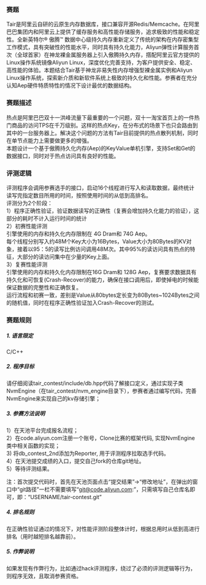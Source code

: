 ### 赛题
Tair是阿里云自研的云原生内存数据库，接口兼容开源Redis/Memcache。在阿里巴巴集团内和阿里云上提供了缓存服务和高性能存储服务，追求极致的性能和稳定性。全新英特尔® 傲腾™ 数据中心级持久内存重新定义了传统的架构在内存密集型工作模式，具有突破性的性能水平，同时具有持久化能力，Aliyun弹性计算服务首次（全球首家）在神龙裸金属服务器上引入傲腾持久内存，撘配阿里云官方提供的Linux操作系统镜像Aliyun Linux，深度优化完善支持，为客户提供安全、稳定、高性能的体验。本题结合Tair基于神龙非易失性内存增强型裸金属实例和Aliyun Linux操作系统，探索新介质和新软件系统上极致的持久化和性能。参赛者在充分认知Aep硬件特质特性的情况下设计最优的数据结构。
### 赛题描述
热点是阿里巴巴双十一洪峰流量下最重要的一个问题，双十一淘宝首页上的一件热门商品的访问TPS在千万级别。这样的热点Key，在分布式的场景下也只会路由到其中的一台服务器上。解决这个问题的方法有Tair目前提供的热点散列机制，同时在单节点能力上需要做更多的增强。  
本题设计一个基于傲腾持久化内存(Aep)的KeyValue单机引擎，支持Set和Get的数据接口，同时对于热点访问具有良好的性能。  
### 评测逻辑
评测程序会调用参赛选手的接口，启动16个线程进行写入和读取数据，最终统计读写完指定数目所用的时间，按照使用时间的从低到高排名。  
评测分为2个阶段：  
1）程序正确性验证，验证数据读写的正确性（复赛会增加持久化能力的验证），这部分的耗时不计入运行时间的统计  
2）初赛性能评测  
引擎使用的内存和持久化内存限制在 4G Dram和 74G Aep。  
每个线程分别写入约48M个Key大小为16Bytes，Value大小为80Bytes的KV对象，接着以95：5的读写比例访问调用48M次。其中95%的读访问具有热点的特征，大部分的读访问集中在少量的Key上面。  
3）复赛性能评测  
引擎使用的内存和持久化内存限制在16G Dram和 128G Aep，复赛要求数据具有持久化和可恢复(Crash-Recover)的能力，确保在接口调用后，即使掉电的时候能保证数据的完整性和正确恢复。  
运行流程和初赛一致，差别是Value从80bytes定长变为80Bytes~1024Bytes之间的随机值，同时在程序正确性验证加入Crash-Recover的测试。  

### 赛题规则

##### 1.   语言限定

C/C++

##### 2.   程序目标

请仔细阅读tair_contest/include/db.hpp代码了解接口定义，通过实现子类NvmEngine（在tair_contest/nvm_engine目录下），参赛者通过编写代码，完善NvmEngine来实现自己的kv存储引擎；

##### 3.   参赛方法说明

1）在天池平台完成报名流程；  
2）在code.aliyun.com注册一个账号，Clone比赛的框架代码, 实现NvmEngine类中相关函数的实现；  
3)  将db_contest_2nd添加为Reporter, 用于评测程序拉取选手代码。  
4）在天池提交成绩的入口，提交自己fork的仓库git地址。  
5）等待评测结果。  

注：首次提交代码时，首先在天池页面点击“提交结果”->“修改地址”，在弹出的窗口中“git路径”一栏不需要填写“git@code.aliyun.com:”，只需填写自己仓库名即可，即：“USERNAME/tair-contest.git”
##### 4.   排名规则
在正确性验证通过的情况下，对性能评测阶段整体计时，根据总用时从低到高进行排名（用时越短排名越靠前）。

##### 5.   作弊说明

如果发现有作弊行为，比如通过hack评测程序，绕过了必须的评测逻辑等行为，则程序无效，且取消参赛资格。